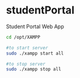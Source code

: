# studentPortal
Student Portal Web App 

```sh
cd /opt/XAMPP

#to start server
sudo ./xampp start all

#to stop server
sudo ./xampp stop all
```
